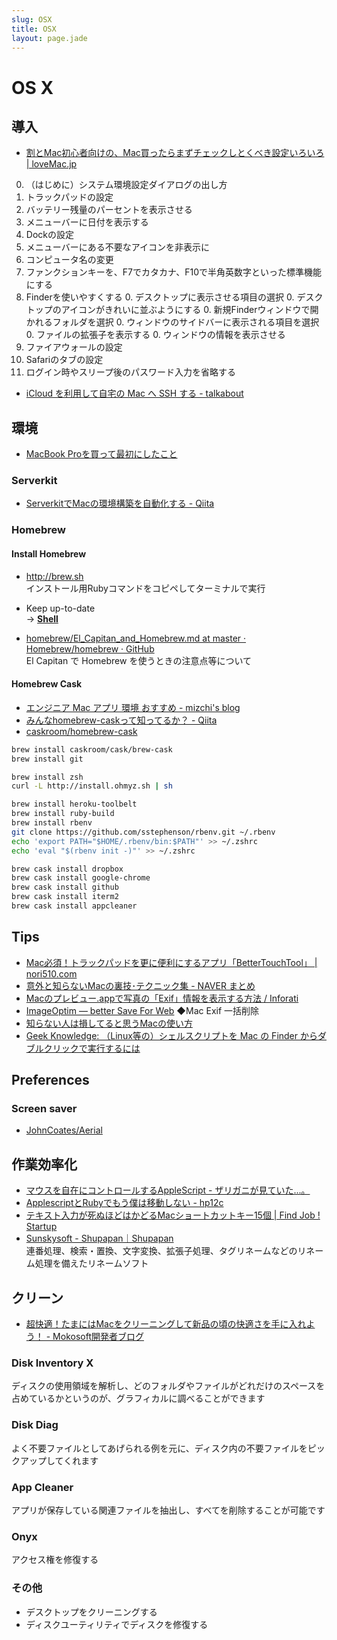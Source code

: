 ```yaml
---
slug: OSX
title: OSX
layout: page.jade
---
```


# OS X

## 導入

- [割とMac初心者向けの、Mac買ったらまずチェックしとくべき設定いろいろ | loveMac.jp](http://lovemac.jp/blog/1298/)
0. （はじめに）システム環境設定ダイアログの出し方
0. トラックパッドの設定
0. バッテリー残量のパーセントを表示させる
0. メニューバーに日付を表示する
0. Dockの設定
0. メニューバーにある不要なアイコンを非表示に
0. コンピュータ名の変更
0. ファンクションキーを、F7でカタカナ、F10で半角英数字といった標準機能にする
0. Finderを使いやすくする
    0. デスクトップに表示させる項目の選択
    0. デスクトップのアイコンがきれいに並ぶようにする
    0. 新規Finderウィンドウで開かれるフォルダを選択
    0. ウィンドウのサイドバーに表示される項目を選択
    0. ファイルの拡張子を表示する
    0. ウィンドウの情報を表示させる
0. ファイアウォールの設定
0. Safariのタブの設定
0. ログイン時やスリープ後のパスワード入力を省略する

- [iCloud を利用して自宅の Mac へ SSH する - talkabout](http://www.talkabout.jp/2012/10/icloud-mac-ssh.html)


## 環境

- [MacBook Proを買って最初にしたこと](http://blog.akihiko.me/2015/03/01/mbp-first-step/)

### Serverkit
- [ServerkitでMacの環境構築を自動化する - Qiita](http://qiita.com/r7kamura/items/591e96861f025fb22998)

### Homebrew

#### Install Homebrew
- http://brew.sh  
  インストール用Rubyコマンドをコピペしてターミナルで実行

- Keep up-to-date  
  → __[Shell](/Shell/)__

- [homebrew/El_Capitan_and_Homebrew.md at master · Homebrew/homebrew · GitHub](https://github.com/Homebrew/homebrew/blob/master/share/doc/homebrew/El_Capitan_and_Homebrew.md)  
  El Capitan で Homebrew を使うときの注意点等について

#### Homebrew Cask
- [エンジニア Mac アプリ 環境 おすすめ - mizchi's blog](http://mizchi.hatenablog.com/entry/2014/03/02/090517)
- [みんなhomebrew-caskって知ってるか？ - Qiita](http://qiita.com/ryurock/items/1432578d364985f6cb06)
- [caskroom/homebrew-cask](https://github.com/caskroom/homebrew-cask)

```bash
brew install caskroom/cask/brew-cask
brew install git

brew install zsh
curl -L http://install.ohmyz.sh | sh

brew install heroku-toolbelt
brew install ruby-build
brew install rbenv
git clone https://github.com/sstephenson/rbenv.git ~/.rbenv
echo 'export PATH="$HOME/.rbenv/bin:$PATH"' >> ~/.zshrc
echo 'eval "$(rbenv init -)"' >> ~/.zshrc

brew cask install dropbox
brew cask install google-chrome
brew cask install github
brew cask install iterm2
brew cask install appcleaner
```


## Tips
- [Mac必須！トラックパッドを更に便利にするアプリ「BetterTouchTool」 | nori510.com](http://nori510.com/archives/4208)
- [意外と知らないMacの裏技･テクニック集 - NAVER まとめ](http://matome.naver.jp/odai/2129888099522555301)
- [Macのプレビュー.appで写真の「Exif」情報を表示する方法 / Inforati](http://inforati.jp/apple/mac-tips-techniques/multimedia-hints/how-to-show-exif-data-of-a-photo-with-mac-preview-app.html)
- [ImageOptim — better Save For Web](http://imageoptim.com/) ◆Mac Exif 一括削除
- [知らない人は損してると思うMacの使い方](http://alfalfalfa.com/archives/1147302.html)
- [Geek Knowledge: （Linux等の）シェルスクリプトを Mac の Finder からダブルクリックで実行するには](http://hseisyu.blogspot.jp/2010/10/linux-mac-finder.html)


## Preferences

### Screen saver
- [JohnCoates/Aerial](https://github.com/JohnCoates/Aerial)


## 作業効率化
- [マウスを自在にコントロールするAppleScript - ザリガニが見ていた...。](http://d.hatena.ne.jp/zariganitosh/20120126/library_mouse_scpt)
- [ApplescriptとRubyでもう僕は移動しない - hp12c](http://d.hatena.ne.jp/keyesberry/20100315/p1)
- [テキスト入力が死ぬほどはかどるMacショートカットキー15個 | Find Job ! Startup](http://www.find-job.net/startup/mac-shortcut)
- [Sunskysoft - Shupapan｜Shupapan](http://sunsky3s.s41.xrea.com/shupapan/)  
  連番処理、検索・置換、文字変換、拡張子処理、タグリネームなどのリネーム処理を備えたリネームソフト


## クリーン
- [超快適！たまにはMacをクリーニングして新品の頃の快適さを手に入れよう！ - Mokosoft開発者ブログ](http://blog.mokosoft.com/entry/2014/02/06/173706)

### Disk Inventory X
ディスクの使用領域を解析し、どのフォルダやファイルがどれだけのスペースを占めているかというのが、グラフィカルに調べることができます

### Disk Diag
よく不要ファイルとしてあげられる例を元に、ディスク内の不要ファイルをピックアップしてくれます

### App Cleaner
アプリが保存している関連ファイルを抽出し、すべてを削除することが可能です

### Onyx
アクセス権を修復する

### その他
- デスクトップをクリーニングする
- ディスクユーティリティでディスクを修復する